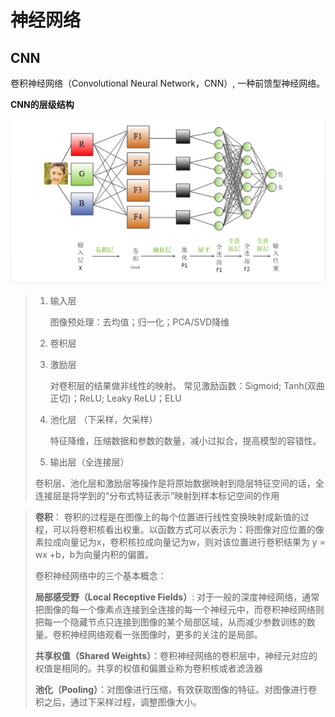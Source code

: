 # 神经网络

## CNN

卷积神经网络（Convolutional Neural Network，CNN）, 一种前馈型神经网络。

**CNN的层级结构**

![cnn.png](./img/cnn.png)

> 1. 输入层
>
>    图像预处理：去均值；归一化；PCA/SVD降维
>
> 2. 卷积层
>
> 3. 激励层
>
>    对卷积层的结果做非线性的映射。
>    常见激励函数：Sigmoid; Tanh(双曲正切)；ReLU; Leaky ReLU；ELU
>
> 4. 池化层 （下采样，欠采样）
>
>    特征降维，压缩数据和参数的数量，减小过拟合，提高模型的容错性。
>
> 5. 输出层（全连接层）
>
> 卷积层、池化层和激励层等操作是将原始数据映射到隐层特征空间的话，全连接层是将学到的“分布式特征表示”映射到样本标记空间的作用

> **卷积**： 卷积的过程是在图像上的每个位置进行线性变换映射成新值的过程，可以将卷积核看出权重。以函数方式可以表示为：将图像对应位置的像素拉成向量记为x，卷积核拉成向量记为w，则对该位置进行卷积结果为 y = wx +b，b为向量内积的偏置。
>
> 卷积神经网络中的三个基本概念：
>
> **局部感受野（Local Receptive Fields）**: 对于一般的深度神经网络，通常把图像的每一个像素点连接到全连接的每一个神经元中，而卷积神经网络则把每一个隐藏节点只连接到图像的某个局部区域，从而减少参数训练的数量。卷积神经网络观看一张图像时，更多的关注的是局部。
>
> **共享权值（Shared Weights）**：卷积神经网络的卷积层中，神经元对应的权值是相同的。共享的权值和偏置业称为卷积核或者滤汲器
>
> **池化（Pooling）**：对图像进行压缩，有效获取图像的特征。对图像进行卷积之后，通过下采样过程，调整图像大小。
>
> 

